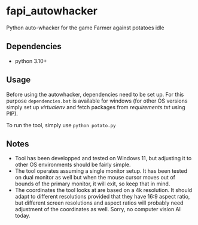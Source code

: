 # fapi_autowhacker

Python auto-whacker for the game Farmer against potatoes idle 

## Dependencies

* python 3.10+

## Usage

Before using the autowhacker, dependencies need to be set up.
For this purpose `dependencies.bat` is available for windows (for other OS versions simply set up *virtualenv* and fetch packages from *requirements.txt* using PIP).

To run the tool, simply use `python potato.py`

## Notes

* Tool has been developped and tested on Windows 11, but adjusting it to other OS environments should be fairly simple.
* The tool operates assuming a single monitor setup. It has been tested on dual monitor as well but when the mouse cursor moves out of bounds of the primary
monitor, it will exit, so keep that in mind.
* The coordinates the tool looks at are based on a 4k resolution. It should adapt to different resolutions provided that they have 16:9 aspect ratio, but different 
screen resolutions and aspect ratios will probably need adjustment of the coordinates as well. Sorry, no computer vision AI today.


